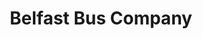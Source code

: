 ---
title: "Belfast Bus Company"
address: "Unit 1 Bayview Industrial Estate, Dargan Cresent, Belfast, Co. Antrim, BT3 9JP"
tel: "028 9074 2444"
county: "Antrim"
category: "Coach Hire"
type: "Content"
lat: "054.6269750000"
lng: "-005.9088300000"
---
